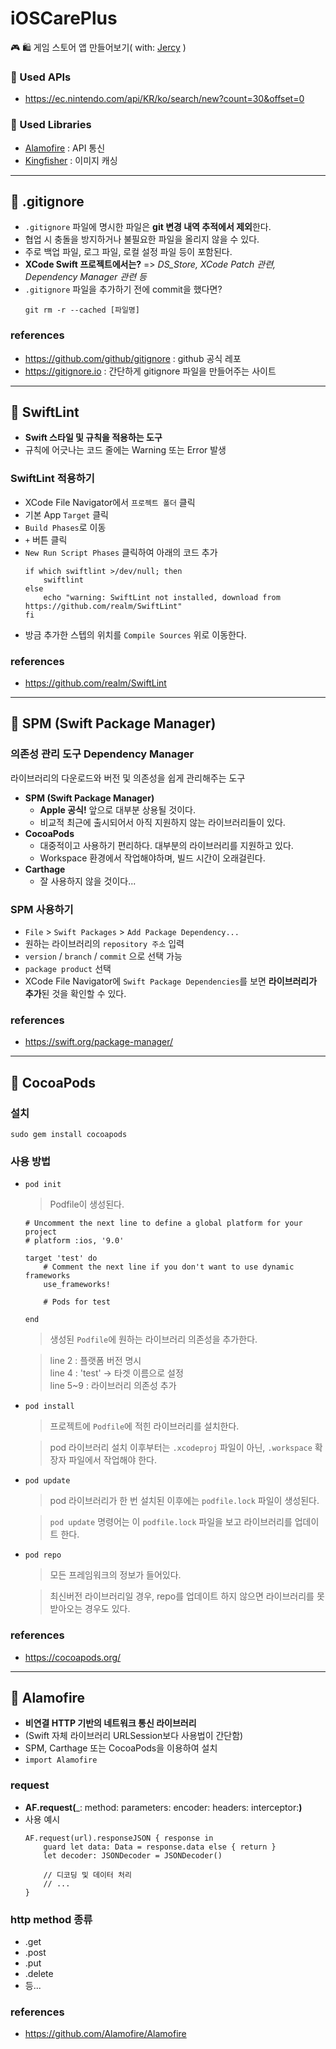 # iOSCarePlus
🎮 🛍 게임 스토어 앱 만들어보기( with: [Jercy](https://github.com/JeaSungLEE/iOSCarePlus) )

### 🍎 Used APIs
* https://ec.nintendo.com/api/KR/ko/search/new?count=30&offset=0

### 🍎 Used Libraries
* [Alamofire](https://github.com/Alamofire/Alamofire) : API 통신
* [Kingfisher](https://github.com/onevcat/Kingfisher) : 이미지 캐싱

---

## 🌸 .gitignore
* `.gitignore` 파일에 명시한 파일은 **git 변경 내역 추적에서 제외**한다.
* 협업 시 충돌을 방지하거나 불필요한 파일을 올리지 않을 수 있다.
* 주로 백업 파일, 로그 파일, 로컬 설정 파일 등이 포함된다.
* **XCode Swift 프로젝트에서는?** => *DS_Store, XCode Patch 관련, Dependency Manager 관련 등*
* `.gitignore` 파일을 추가하기 전에 commit을 했다면?
    ```
    git rm -r --cached [파일명]
    ```

### references
* https://github.com/github/gitignore : github 공식 레포
* https://gitignore.io : 간단하게 gitignore 파일을 만들어주는 사이트
---

## 🌸 SwiftLint
* **Swift 스타일 및 규칙을 적용하는 도구**
* 규칙에 어긋나는 코드 줄에는 Warning 또는 Error 발생

### SwiftLint 적용하기
* XCode File Navigator에서 `프로젝트 폴더` 클릭
* 기본 App `Target` 클릭
* `Build Phases`로 이동
* `+` 버튼 클릭
* `New Run Script Phases` 클릭하여 아래의 코드 추가
    ```
    if which swiftlint >/dev/null; then
        swiftlint
    else
        echo "warning: SwiftLint not installed, download from https://github.com/realm/SwiftLint"
    fi
    ```
* 방금 추가한 스텝의 위치를 `Compile Sources` 위로 이동한다.

### references
* https://github.com/realm/SwiftLint

---

## 🌸 SPM (Swift Package Manager)

### 의존성 관리 도구 Dependency Manager
라이브러리의 다운로드와 버전 및 의존성을 쉽게 관리해주는 도구
* **SPM (Swift Package Manager)**
    * **Apple 공식!** 앞으로 대부분 상용될 것이다.
    * 비교적 최근에 출시되어서 아직 지원하지 않는 라이브러리들이 있다.
* **CocoaPods**
    * 대중적이고 사용하기 편리하다. 대부분의 라이브러리를 지원하고 있다.
    * Workspace 환경에서 작업해야하며, 빌드 시간이 오래걸린다.
* **Carthage**
    * 잘 사용하지 않을 것이다...

### SPM 사용하기
* `File` > `Swift Packages` > `Add Package Dependency...`
* 원하는 라이브러리의 `repository 주소` 입력
* `version` / `branch` / `commit` 으로 선택 가능
* `package product` 선택
* XCode File Navigator에 `Swift Package Dependencies`를 보면 **라이브러리가 추가**된 것을 확인할 수 있다.

### references
* https://swift.org/package-manager/

---

## 🌸 CocoaPods
### 설치
```
sudo gem install cocoapods
````

### 사용 방법
* `pod init`  
    > Podfile이 생성된다.
    ```
    # Uncomment the next line to define a global platform for your project
    # platform :ios, '9.0'
    
    target 'test' do
        # Comment the next line if you don't want to use dynamic frameworks
        use_frameworks!

        # Pods for test

    end

    ```
    > 생성된 `Podfile`에 원하는 라이브러리 의존성을 추가한다.

    > line 2 : 플랫폼 버전 명시  
    > line 4 : 'test' -> 타겟 이름으로 설정  
    > line 5~9 : 라이브러리 의존성 추가

* `pod install`
    > 프로젝트에 `Podfile`에 적힌 라이브러리를 설치한다.

    > pod 라이브러리 설치 이후부터는 `.xcodeproj` 파일이 아닌, `.workspace` 확장자 파일에서 작업해야 한다.
* `pod update`
    > pod 라이브러리가 한 번 설치된 이후에는 `podfile.lock` 파일이 생성된다.

    > `pod update` 명령어는 이 `podfile.lock` 파일을 보고 라이브러리를 업데이트 한다.
* `pod repo`
    > 모든 프레임워크의 정보가 들어있다.
    
    > 최신버전 라이브러리일 경우, repo를 업데이트 하지 않으면 라이브러리를 못 받아오는 경우도 있다.

### references
* https://cocoapods.org/

---

## 🌸 Alamofire
* **비연결 HTTP 기반의 네트워크 통신 라이브러리**
* (Swift 자체 라이브러리 URLSession보다 사용법이 간단함)
* SPM, Carthage 또는 CocoaPods을 이용하여 설치
* `import Alamofire`

### request
* **AF.request(**_: method: parameters: encoder: headers: interceptor:**)**
* 사용 예시
    ```
    AF.request(url).responseJSON { response in
        guard let data: Data = response.data else { return }
        let decoder: JSONDecoder = JSONDecoder()
        
        // 디코딩 및 데이터 처리
        // ...
    }
    ```
### http method 종류
* .get
* .post
* .put
* .delete 
* 등...

### references
* https://github.com/Alamofire/Alamofire
